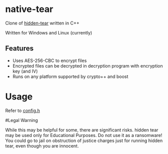 # native-tear

Clone of [hidden-tear](https://github.com/utkusen/hidden-tear/) written in C++

Written for Windows and Linux (currently)

## Features
* Uses AES-256-CBC to encrypt files
* Encrypted files can be decrypted in decryption program with encryption key (and IV)
* Runs on any platform supported by crypto++ and boost

# Usage

Refer to [config.h](native-tear/config.h)

#Legal Warning

While this may be helpful for some, there are significant risks. hidden tear may be used only for Educational Purposes. Do not use it as a ransomware! You could go to jail on obstruction of justice charges just for running hidden tear, even though you are innocent.
